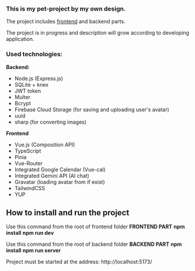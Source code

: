 ### This is my pet-project by my own design.
The project includes [frontend](https://github.com/AnnaKhiz/mameliya_front) and backend parts.

The project is in progress and description will grow according to developing application.

### Used technologies:
**Backend:**
- Node.js (Express.js)
- SQLite + knex
- JWT token
- Multer
- Bcrypt
- Firebase Cloud Storage (for saving and uploading user's avatar)
- uuid
- sharp (for converting images)


**Frontend**
- Vue.js (Composition API)
- TypeScript
- Pinia
- Vue-Router
- Integrated Google Calendar (Vue-cal)
- Integrated Gemini API (AI chat)
- Gravatar (loading avatar from if exist)
- TailwindCSS
- YUP

## How to install and run the project

Use this command from the root of frontend folder
**FRONTEND PART**
**npm install**
**npm run dev**

Use this command from the root of backend folder
**BACKEND PART**
**npm install**
**npm run server**

Project must be started at the address: http://localhost:5173/

